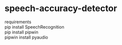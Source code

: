 # speech-accuracy-detector


requirements<br>
pip install SpeechRecognition<br>
pip install pipwin<br>
pipwin install pyaudio<br>

